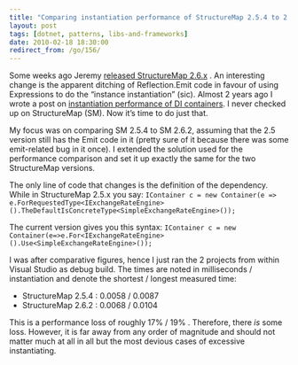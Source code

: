 ```yaml
---
title: "Comparing instantiation performance of StructureMap 2.5.4 to 2.6.2"
layout: post
tags: [dotnet, patterns, libs-and-frameworks]
date: 2010-02-18 18:30:00
redirect_from: /go/156/
---
```


Some weeks ago Jeremy [released StructureMap 2.6.x](http://codebetter.com/blogs/jeremy.miller/archive/2010/02/04/structuremap-2-6-and-2-5-4-is-released.aspx) . An interesting change is the apparent ditching of Reflection.Emit code in favour of using Expressions to do the “instance instantiation” (sic). Almost 2 years ago I wrote a post on [instantiation performance of DI containers](/Content/Entry/109). I never checked up on StructureMap (SM). Now it’s time to do just that. 

My focus was on comparing SM 2.5.4 to SM 2.6.2, assuming that the 2.5 version still has the Emit code in it (pretty sure of it because there was some emit-related bug in it once). I extended the solution used for the performance comparison and set it up exactly the same for the two StructureMap versions.

The only line of code that changes is the definition of the dependency. While in StructureMap 2.5.x you say:
 `IContainer c = new Container(e => e.ForRequestedType<IExchangeRateEngine>().TheDefaultIsConcreteType<SimpleExchangeRateEngine>());  ` 

The current version gives you this syntax:
 ` IContainer c = new Container(e=>e.For<IExchangeRateEngine>().Use<SimpleExchangeRateEngine>()); ` 

I was after comparative figures, hence I just ran the 2 projects from within Visual Studio as debug build. The times are noted in milliseconds / instantiation and denote the shortest / longest measured time:

*   StructureMap 2.5.4 : 0.0058 / 0.0087  <li>StructureMap 2.6.2 : 0.0068 / 0.0104 

This is a performance loss of roughly 17% / 19% . Therefore, there _is_ some loss. However, it is far away from any order of magnitude and should not matter much at all in all but the most devious cases of excessive instantiating.